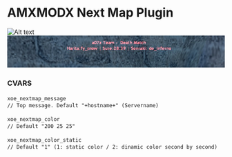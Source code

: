 # AMXMODX Next Map Plugin

![Alt text](/master/screenshot.jpg?raw=true "Optional Title")
![Alt text](/screenshot.jpg?raw=true "Optional Title")

### CVARS
```SourcePawn
xoe_nextmap_message
// Top message. Default "+hostname+" (Servername)

xoe_nextmap_color
// Default "200 25 25"

xoe_nextmap_color_static
// Default "1" (1: static color / 2: dinamic color second by second)
```
